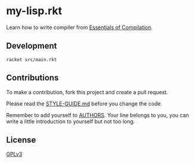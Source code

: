 # my-lisp.rkt

Learn how to write compiler
from [Essentials of Compilation](https://github.com/IUCompilerCourse/Essentials-of-Compilation).

## Development

```shell
racket src/main.rkt
```

## Contributions

To make a contribution, fork this project and create a pull request.

Please read the [STYLE-GUIDE.md](STYLE-GUIDE.md) before you change the code.

Remember to add yourself to [AUTHORS](AUTHORS).
Your line belongs to you, you can write a little
introduction to yourself but not too long.

## License

[GPLv3](LICENSE)
